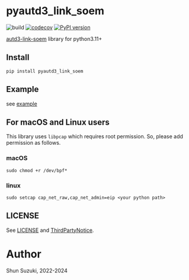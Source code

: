 # pyautd3_link_soem

![build](https://github.com/shinolab/pyautd3_link_soem/workflows/build/badge.svg)
[![codecov](https://codecov.io/gh/shinolab/pyautd3_link_soem/graph/badge.svg?precision=2)](https://codecov.io/gh/shinolab/pyautd3_link_soem)
[![PyPI version](https://img.shields.io/pypi/v/pyautd3_link_soem)](https://pypi.org/project/pyautd3_link_soem/)

[autd3-link-soem](https://github.com/shinolab/autd3-link-soem) library for python3.11+

## Install

```
pip install pyautd3_link_soem
```

## Example

see [example](./example)

## For macOS and Linux users

This library uses `libpcap` which requires root permission.
So, please add permission as follows.

### macOS

```
sudo chmod +r /dev/bpf*
```

### linux

```
sudo setcap cap_net_raw,cap_net_admin=eip <your python path>
```

## LICENSE

See [LICENSE](./LICENSE) and [ThirdPartyNotice](./ThirdPartyNotice.txt).

# Author

Shun Suzuki, 2022-2024
